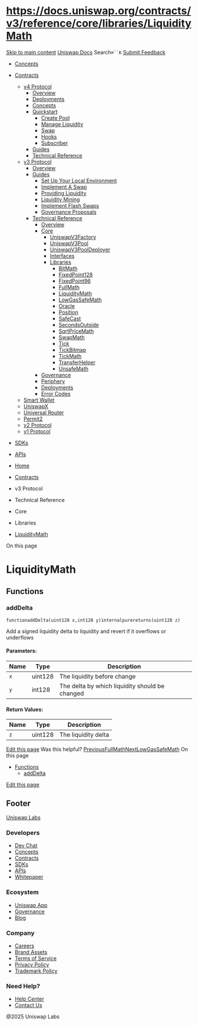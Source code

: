 # https://docs.uniswap.org/contracts/v3/reference/core/libraries/LiquidityMath

[Skip to main content](https://docs.uniswap.org/contracts/v3/reference/core/libraries/LiquidityMath#__docusaurus_skipToContent_fallback)
[Uniswap Docs](https://docs.uniswap.org/)
Search`⌘``K`
[Submit Feedback](https://docs.google.com/forms/d/e/1FAIpQLSdjSkZam8KiatL9XACRVxCHjDJjaPGbls77PCXDKFn4JwykXg/viewform)
  * [Concepts](https://docs.uniswap.org/concepts/overview)
  * [Contracts](https://docs.uniswap.org/contracts/v4/overview)
    * [v4 Protocol](https://docs.uniswap.org/contracts/v3/reference/core/libraries/LiquidityMath)
      * [Overview](https://docs.uniswap.org/contracts/v4/overview)
      * [Deployments](https://docs.uniswap.org/contracts/v4/deployments)
      * [Concepts](https://docs.uniswap.org/contracts/v3/reference/core/libraries/LiquidityMath)
      * [Quickstart](https://docs.uniswap.org/contracts/v3/reference/core/libraries/LiquidityMath)
        * [Create Pool](https://docs.uniswap.org/contracts/v4/quickstart/create-pool)
        * [Manage Liquidity](https://docs.uniswap.org/contracts/v3/reference/core/libraries/LiquidityMath)
        * [Swap](https://docs.uniswap.org/contracts/v4/quickstart/swap)
        * [Hooks](https://docs.uniswap.org/contracts/v3/reference/core/libraries/LiquidityMath)
        * [Subscriber](https://docs.uniswap.org/contracts/v4/quickstart/subscriber)
      * [Guides](https://docs.uniswap.org/contracts/v3/reference/core/libraries/LiquidityMath)
      * [Technical Reference](https://docs.uniswap.org/contracts/v3/reference/core/libraries/LiquidityMath)
    * [v3 Protocol](https://docs.uniswap.org/contracts/v3/reference/core/libraries/LiquidityMath)
      * [Overview](https://docs.uniswap.org/contracts/v3/overview)
      * [Guides](https://docs.uniswap.org/contracts/v3/reference/core/libraries/LiquidityMath)
        * [Set Up Your Local Environment](https://docs.uniswap.org/contracts/v3/guides/local-environment)
        * [Implement A Swap](https://docs.uniswap.org/contracts/v3/reference/core/libraries/LiquidityMath)
        * [Providing Liquidity](https://docs.uniswap.org/contracts/v3/reference/core/libraries/LiquidityMath)
        * [Liquidity Mining](https://docs.uniswap.org/contracts/v3/reference/core/libraries/LiquidityMath)
        * [Implement Flash Swaps](https://docs.uniswap.org/contracts/v3/reference/core/libraries/LiquidityMath)
        * [Governance Proposals](https://docs.uniswap.org/contracts/v3/reference/core/libraries/LiquidityMath)
      * [Technical Reference](https://docs.uniswap.org/contracts/v3/reference/core/libraries/LiquidityMath)
        * [Overview](https://docs.uniswap.org/contracts/v3/reference/overview)
        * [Core](https://docs.uniswap.org/contracts/v3/reference/core/libraries/LiquidityMath)
          * [UniswapV3Factory](https://docs.uniswap.org/contracts/v3/reference/core/UniswapV3Factory)
          * [UniswapV3Pool](https://docs.uniswap.org/contracts/v3/reference/core/UniswapV3Pool)
          * [UniswapV3PoolDeployer](https://docs.uniswap.org/contracts/v3/reference/core/UniswapV3PoolDeployer)
          * [Interfaces](https://docs.uniswap.org/contracts/v3/reference/core/libraries/LiquidityMath)
          * [Libraries](https://docs.uniswap.org/contracts/v3/reference/core/libraries/LiquidityMath)
            * [BitMath](https://docs.uniswap.org/contracts/v3/reference/core/libraries/BitMath)
            * [FixedPoint128](https://docs.uniswap.org/contracts/v3/reference/core/libraries/FixedPoint128)
            * [FixedPoint96](https://docs.uniswap.org/contracts/v3/reference/core/libraries/FixedPoint96)
            * [FullMath](https://docs.uniswap.org/contracts/v3/reference/core/libraries/FullMath)
            * [LiquidityMath](https://docs.uniswap.org/contracts/v3/reference/core/libraries/LiquidityMath)
            * [LowGasSafeMath](https://docs.uniswap.org/contracts/v3/reference/core/libraries/LowGasSafeMath)
            * [Oracle](https://docs.uniswap.org/contracts/v3/reference/core/libraries/Oracle)
            * [Position](https://docs.uniswap.org/contracts/v3/reference/core/libraries/Position)
            * [SafeCast](https://docs.uniswap.org/contracts/v3/reference/core/libraries/SafeCast)
            * [SecondsOutside](https://docs.uniswap.org/contracts/v3/reference/core/libraries/SecondsOutside)
            * [SqrtPriceMath](https://docs.uniswap.org/contracts/v3/reference/core/libraries/SqrtPriceMath)
            * [SwapMath](https://docs.uniswap.org/contracts/v3/reference/core/libraries/SwapMath)
            * [Tick](https://docs.uniswap.org/contracts/v3/reference/core/libraries/Tick)
            * [TickBitmap](https://docs.uniswap.org/contracts/v3/reference/core/libraries/TickBitmap)
            * [TickMath](https://docs.uniswap.org/contracts/v3/reference/core/libraries/TickMath)
            * [TransferHelper](https://docs.uniswap.org/contracts/v3/reference/core/libraries/TransferHelper)
            * [UnsafeMath](https://docs.uniswap.org/contracts/v3/reference/core/libraries/UnsafeMath)
        * [Governance](https://docs.uniswap.org/contracts/v3/reference/core/libraries/LiquidityMath)
        * [Periphery](https://docs.uniswap.org/contracts/v3/reference/core/libraries/LiquidityMath)
        * [Deployments](https://docs.uniswap.org/contracts/v3/reference/deployments/)
        * [Error Codes](https://docs.uniswap.org/contracts/v3/reference/error-codes)
    * [Smart Wallet](https://docs.uniswap.org/contracts/v3/reference/core/libraries/LiquidityMath)
    * [UniswapX](https://docs.uniswap.org/contracts/v3/reference/core/libraries/LiquidityMath)
    * [Universal Router](https://docs.uniswap.org/contracts/v3/reference/core/libraries/LiquidityMath)
    * [Permit2](https://docs.uniswap.org/contracts/v3/reference/core/libraries/LiquidityMath)
    * [v2 Protocol](https://docs.uniswap.org/contracts/v3/reference/core/libraries/LiquidityMath)
    * [v1 Protocol](https://docs.uniswap.org/contracts/v3/reference/core/libraries/LiquidityMath)
  * [SDKs](https://docs.uniswap.org/sdk/v4/overview)
  * [APIs](https://docs.uniswap.org/api/subgraph/overview)


  * [Home](https://docs.uniswap.org/)
  * [Contracts](https://docs.uniswap.org/contracts/v4/overview)
  * v3 Protocol
  * Technical Reference
  * Core
  * Libraries
  * [LiquidityMath](https://docs.uniswap.org/contracts/v3/reference/core/libraries/LiquidityMath)


On this page
# LiquidityMath
## Functions[​](https://docs.uniswap.org/contracts/v3/reference/core/libraries/LiquidityMath#functions "Direct link to Functions")
### addDelta[​](https://docs.uniswap.org/contracts/v3/reference/core/libraries/LiquidityMath#adddelta "Direct link to addDelta")
```
functionaddDelta(uint128 x,int128 y)internalpurereturns(uint128 z)
```

Add a signed liquidity delta to liquidity and revert if it overflows or underflows
#### Parameters:[​](https://docs.uniswap.org/contracts/v3/reference/core/libraries/LiquidityMath#parameters "Direct link to Parameters:")
Name| Type| Description  
---|---|---  
`x`| uint128| The liquidity before change  
`y`| int128| The delta by which liquidity should be changed  
#### Return Values:[​](https://docs.uniswap.org/contracts/v3/reference/core/libraries/LiquidityMath#return-values "Direct link to Return Values:")
Name| Type| Description  
---|---|---  
`z`| uint128| The liquidity delta  
[Edit this page](https://github.com/uniswap/uniswap-docs/tree/main/docs/contracts/v3/reference/core/libraries/LiquidityMath.md)
Was this helpful?
[PreviousFullMath](https://docs.uniswap.org/contracts/v3/reference/core/libraries/FullMath)[NextLowGasSafeMath](https://docs.uniswap.org/contracts/v3/reference/core/libraries/LowGasSafeMath)
On this page
  * [Functions](https://docs.uniswap.org/contracts/v3/reference/core/libraries/LiquidityMath#functions)
    * [addDelta](https://docs.uniswap.org/contracts/v3/reference/core/libraries/LiquidityMath#adddelta)


[Edit this page](https://github.com/uniswap/uniswap-docs/tree/main/docs/contracts/v3/reference/core/libraries/LiquidityMath.md)
## Footer
[Uniswap Labs](https://docs.uniswap.org/)
### Developers
  * [Dev Chat](https://discord.com/invite/uniswap)
  * [Concepts](https://docs.uniswap.org/concepts/overview)
  * [Contracts](https://docs.uniswap.org/contracts/v4/overview)
  * [SDKs](https://docs.uniswap.org/sdk/v4/overview)
  * [APIs](https://docs.uniswap.org/api/subgraph/overview)
  * [Whitepaper](https://app.uniswap.org/whitepaper-v4.pdf)


### Ecosystem
  * [Uniswap App](https://app.uniswap.org/)
  * [Governance](https://www.uniswapfoundation.org/governance)
  * [Blog](https://blog.uniswap.org/)


### Company
  * [Careers](https://boards.greenhouse.io/uniswaplabs)
  * [Brand Assets](https://github.com/Uniswap/brand-assets/raw/main/Uniswap%20Brand%20Assets.zip)
  * [Terms of Service](https://support.uniswap.org/hc/en-us/articles/30935100859661-Uniswap-Labs-Terms-of-Service)
  * [Privacy Policy](https://support.uniswap.org/hc/en-us/articles/30934457771405-Uniswap-Labs-Privacy-Policy)
  * [Trademark Policy](https://support.uniswap.org/hc/en-us/articles/30934762216973-Uniswap-Labs-Trademark-Guidelines)


### Need Help?
  * [Help Center](https://support.uniswap.org/)
  * [Contact Us](https://support.uniswap.org/hc/en-us/requests/new)


@2025 Uniswap Labs
[](https://github.com/uniswap/uniswap-docs)[](https://twitter.com/Uniswap)[](https://discord.com/invite/uniswap)

